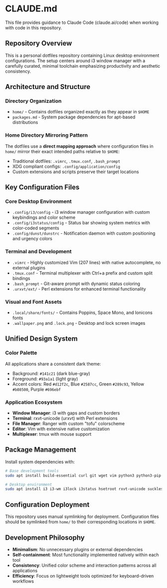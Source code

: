 # CLAUDE.md

This file provides guidance to Claude Code (claude.ai/code) when working with code in this repository.

## Repository Overview

This is a personal dotfiles repository containing Linux desktop environment configurations. The setup centers around i3 window manager with a carefully curated, minimal toolchain emphasizing productivity and aesthetic consistency.

## Architecture and Structure

### Directory Organization
- `home/` - Contains dotfiles organized exactly as they appear in `$HOME`
- `packages.md` - System package dependencies for apt-based distributions

### Home Directory Mirroring Pattern
The dotfiles use a **direct mapping approach** where configuration files in `home/` mirror their exact intended paths relative to `$HOME`:
- Traditional dotfiles: `.vimrc`, `.tmux.conf`, `.bash_prompt`
- XDG compliant configs: `.config/application/config`
- Custom extensions and scripts preserve their target locations

## Key Configuration Files

### Core Desktop Environment
- `.config/i3/config` - i3 window manager configuration with custom keybindings and color scheme
- `.config/i3status/config` - Status bar showing system metrics with color-coded segments
- `.config/dunst/dunstrc` - Notification daemon with custom positioning and urgency colors

### Terminal and Development
- `.vimrc` - Highly customized Vim (207 lines) with native autocomplete, no external plugins
- `.tmux.conf` - Terminal multiplexer with Ctrl+a prefix and custom split bindings
- `.bash_prompt` - Git-aware prompt with dynamic status coloring
- `.urxvt/ext/` - Perl extensions for enhanced terminal functionality

### Visual and Font Assets
- `.local/share/fonts/` - Contains Poppins, Space Mono, and Ionicons fonts
- `.wallpaper.png` and `.lock.png` - Desktop and lock screen images

## Unified Design System

### Color Palette
All applications share a consistent dark theme:
- Background: `#141c21` (dark blue-gray)
- Foreground: `#93a1a1` (light gray)  
- Accent colors: Red `#d12f2c`, Blue `#2587cc`, Green `#289c93`, Yellow `#b08500`, Purple `#696ebf`

### Application Ecosystem
- **Window Manager**: i3 with gaps and custom borders
- **Terminal**: rxvt-unicode (urxvt) with Perl extensions
- **File Manager**: Ranger with custom "tofu" colorscheme
- **Editor**: Vim with extensive native customization
- **Multiplexer**: tmux with mouse support

## Package Management

Install system dependencies with:
```bash
# Base development tools
sudo apt install build-essential curl git wget vim python3 python3-pip python3-venv

# Desktop environment  
sudo apt install i3 i3-wm i3lock i3status hsetroot rxvt-unicode suckless-tools xsel brightnessctl cmus lxappearance ranger scrot
```

## Configuration Deployment

This repository uses manual symlinking for deployment. Configuration files should be symlinked from `home/` to their corresponding locations in `$HOME`.

## Development Philosophy

- **Minimalism**: No unnecessary plugins or external dependencies
- **Self-containment**: Most functionality implemented natively within each tool
- **Consistency**: Unified color scheme and interaction patterns across all applications
- **Efficiency**: Focus on lightweight tools optimized for keyboard-driven workflows